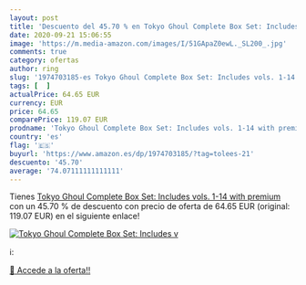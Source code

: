 ```yaml
---
layout: post
title: 'Descuento del 45.70 % en Tokyo Ghoul Complete Box Set: Includes v'
date: 2020-09-21 15:06:55
image: 'https://m.media-amazon.com/images/I/51GApaZ0ewL._SL200_.jpg'
comments: true
category: ofertas
author: ring
slug: '1974703185-es Tokyo Ghoul Complete Box Set: Includes vols. 1-14 with...'
tags: [  ]
actualPrice: 64.65 EUR
currency: EUR
price: 64.65
comparePrice: 119.07 EUR
prodname: 'Tokyo Ghoul Complete Box Set: Includes vols. 1-14 with premium'
country: 'es'
flag: '🇪🇸'
buyurl: 'https://www.amazon.es/dp/1974703185/?tag=tolees-21'
descuento: '45.70'
average: '74.07111111111111'
---
```


Tienes [Tokyo Ghoul Complete Box Set: Includes vols. 1-14 with premium](https://www.amazon.es/dp/1974703185/?tag=tolees-21) con un 45.70 % de descuento con precio de oferta de 64.65 EUR (original: 119.07 EUR) en el siguiente enlace!

[![Tokyo Ghoul Complete Box Set: Includes v](https://m.media-amazon.com/images/I/51GApaZ0ewL._SL200_.jpg)](https://www.amazon.es/dp/1974703185/?tag=tolees-21)

ℹ️:


[🛒 Accede a la oferta!!](https://www.amazon.es/dp/1974703185/?tag=tolees-21)
